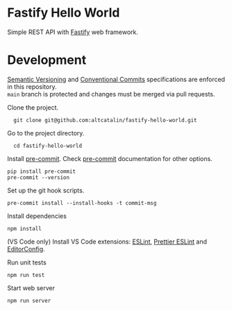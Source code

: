 # Fastify Hello World

Simple REST API with [Fastify](https://fastify.dev/) web framework.

# Development

[Semantic Versioning](https://semver.org/) and [Conventional Commits](https://www.conventionalcommits.org/en/v1.0.0/) specifications are enforced in this repository.  
`main` branch is protected and changes must be merged via pull requests.

Clone the project.

```shell
  git clone git@github.com:altcatalin/fastify-hello-world.git
```

Go to the project directory.

```shell
  cd fastify-hello-world
```

Install [pre-commit](https://pre-commit.com/#install). Check [pre-commit](https://pre-commit.com/#install) documentation for other options.

```shell
pip install pre-commit
pre-commit --version
```

Set up the git hook scripts.

```shell
pre-commit install --install-hooks -t commit-msg
```

Install dependencies

```shell
npm install
```

(VS Code only) Install VS Code extensions: [ESLint](https://marketplace.visualstudio.com/items?itemName=dbaeumer.vscode-eslint), [Prettier ESLint](https://marketplace.visualstudio.com/items?itemName=rvest.vs-code-prettier-eslint) and [EditorConfig](https://marketplace.visualstudio.com/items?itemName=EditorConfig.EditorConfig).

Run unit tests

```shell
npm run test
```

Start web server

```shell
npm run server
```
